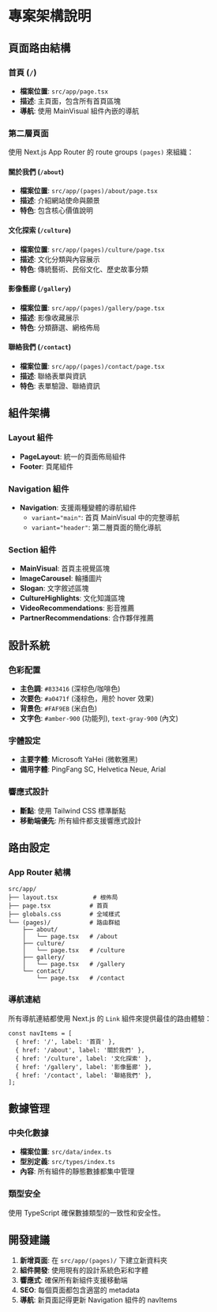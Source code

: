 # 專案架構說明

## 頁面路由結構

### 首頁 (`/`)
- **檔案位置**: `src/app/page.tsx`
- **描述**: 主頁面，包含所有首頁區塊
- **導航**: 使用 MainVisual 組件內嵌的導航

### 第二層頁面
使用 Next.js App Router 的 route groups `(pages)` 來組織：

#### 關於我們 (`/about`)
- **檔案位置**: `src/app/(pages)/about/page.tsx`
- **描述**: 介紹網站使命與願景
- **特色**: 包含核心價值說明

#### 文化探索 (`/culture`)
- **檔案位置**: `src/app/(pages)/culture/page.tsx`
- **描述**: 文化分類與內容展示
- **特色**: 傳統藝術、民俗文化、歷史故事分類

#### 影像藝廊 (`/gallery`)
- **檔案位置**: `src/app/(pages)/gallery/page.tsx`
- **描述**: 影像收藏展示
- **特色**: 分類篩選、網格佈局

#### 聯絡我們 (`/contact`)
- **檔案位置**: `src/app/(pages)/contact/page.tsx`
- **描述**: 聯絡表單與資訊
- **特色**: 表單驗證、聯絡資訊

## 組件架構

### Layout 組件
- **PageLayout**: 統一的頁面佈局組件
- **Footer**: 頁尾組件

### Navigation 組件
- **Navigation**: 支援兩種變體的導航組件
  - `variant="main"`: 首頁 MainVisual 中的完整導航
  - `variant="header"`: 第二層頁面的簡化導航

### Section 組件
- **MainVisual**: 首頁主視覺區塊
- **ImageCarousel**: 輪播圖片
- **Slogan**: 文字敘述區塊
- **CultureHighlights**: 文化知識區塊
- **VideoRecommendations**: 影音推薦
- **PartnerRecommendations**: 合作夥伴推薦

## 設計系統

### 色彩配置
- **主色調**: `#833416` (深棕色/咖啡色)
- **次要色**: `#a0471f` (淺棕色，用於 hover 效果)
- **背景色**: `#FAF9EB` (米白色)
- **文字色**: `#amber-900` (功能列), `text-gray-900` (內文)

### 字體設定
- **主要字體**: Microsoft YaHei (微軟雅黑)
- **備用字體**: PingFang SC, Helvetica Neue, Arial

### 響應式設計
- **斷點**: 使用 Tailwind CSS 標準斷點
- **移動端優先**: 所有組件都支援響應式設計

## 路由設定

### App Router 結構
```
src/app/
├── layout.tsx          # 根佈局
├── page.tsx           # 首頁
├── globals.css        # 全域樣式
└── (pages)/           # 路由群組
    ├── about/
    │   └── page.tsx   # /about
    ├── culture/
    │   └── page.tsx   # /culture  
    ├── gallery/
    │   └── page.tsx   # /gallery
    └── contact/
        └── page.tsx   # /contact
```

### 導航連結
所有導航連結都使用 Next.js 的 `Link` 組件來提供最佳的路由體驗：

```tsx
const navItems = [
  { href: '/', label: '首頁' },
  { href: '/about', label: '關於我們' },
  { href: '/culture', label: '文化探索' },
  { href: '/gallery', label: '影像藝廊' },
  { href: '/contact', label: '聯絡我們' },
];
```

## 數據管理

### 中央化數據
- **檔案位置**: `src/data/index.ts`
- **型別定義**: `src/types/index.ts`
- **內容**: 所有組件的靜態數據都集中管理

### 類型安全
使用 TypeScript 確保數據類型的一致性和安全性。

## 開發建議

1. **新增頁面**: 在 `src/app/(pages)/` 下建立新資料夾
2. **組件開發**: 使用現有的設計系統色彩和字體
3. **響應式**: 確保所有新組件支援移動端
4. **SEO**: 每個頁面都包含適當的 metadata
5. **導航**: 新頁面記得更新 Navigation 組件的 navItems
